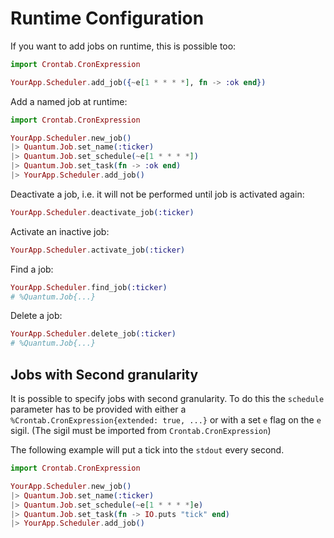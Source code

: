 # Runtime Configuration

If you want to add jobs on runtime, this is possible too:

```elixir
import Crontab.CronExpression

YourApp.Scheduler.add_job({~e[1 * * * *], fn -> :ok end})
```

Add a named job at runtime:

```elixir
import Crontab.CronExpression

YourApp.Scheduler.new_job()
|> Quantum.Job.set_name(:ticker)
|> Quantum.Job.set_schedule(~e[1 * * * *])
|> Quantum.Job.set_task(fn -> :ok end)
|> YourApp.Scheduler.add_job()
```

Deactivate a job, i.e. it will not be performed until job is activated again:
```elixir
YourApp.Scheduler.deactivate_job(:ticker)
```

Activate an inactive job:
```elixir
YourApp.Scheduler.activate_job(:ticker)
```

Find a job:
```elixir
YourApp.Scheduler.find_job(:ticker)
# %Quantum.Job{...}
```

Delete a job:
```elixir
YourApp.Scheduler.delete_job(:ticker)
# %Quantum.Job{...}
```

## Jobs with Second granularity

It is possible to specify jobs with second granularity.
To do this the `schedule` parameter has to be provided with either a `%Crontab.CronExpression{extended: true, ...}` or
with a set `e` flag on the `e` sigil. (The sigil must be imported from `Crontab.CronExpression`)

The following example will put a tick into the `stdout` every second.

```elixir
import Crontab.CronExpression

YourApp.Scheduler.new_job()
|> Quantum.Job.set_name(:ticker)
|> Quantum.Job.set_schedule(~e[1 * * * *]e)
|> Quantum.Job.set_task(fn -> IO.puts "tick" end)
|> YourApp.Scheduler.add_job()
```
